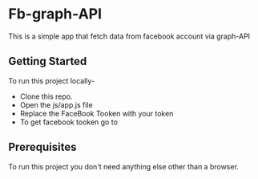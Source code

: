# Fb-graph-API

<p> This is a simple app that fetch data from facebook account via graph-API </p>


<h2>Getting Started</h2>
To run this project locally-
<ul>
  <li>Clone this repo.</li>
  <li>Open the js/app.js file</li>
  <li> Replace the FaceBook Tooken with your token </li>
  <li> To get facebook tooken go to <a herf = 'https://developers.facebook.com/docs/graph-api'> </a>
</li>
</ul>

<h2> Prerequisites </h2>
To run this project you don't need anything else other than a browser.
